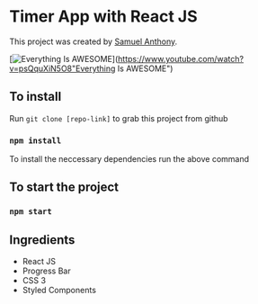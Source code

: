 # Timer App with React JS 

This project was created by [Samuel Anthony](https://twitter.com/sam1an).

[![Everything Is AWESOME](https://www.youtube.com/watch?v=psQquXiN5O8)](https://www.youtube.com/watch?v=psQquXiN5O8"Everything Is AWESOME")

## To install

Run `git clone [repo-link]` to grab this project from github

### `npm install`

To install the neccessary dependencies run the above command

## To start the project

### `npm start`

## Ingredients

- React JS
- Progress Bar
- CSS 3
- Styled Components
